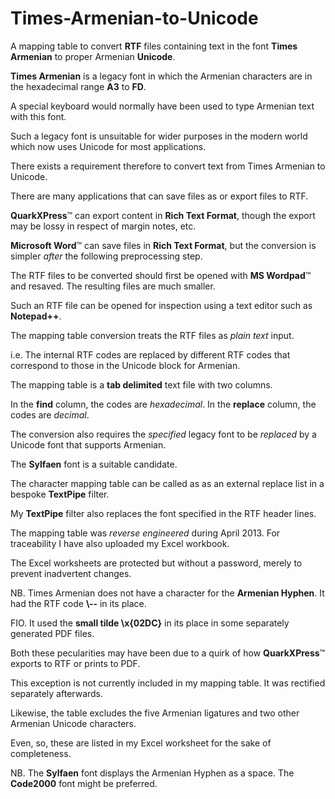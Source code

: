 # Times-Armenian-to-Unicode

A mapping table to convert **RTF** files containing text in the font **Times Armenian** to proper Armenian **Unicode**.

**Times Armenian** is a legacy font in which the Armenian characters are in the hexadecimal range **A3** to **FD**.

A special keyboard would normally have been used to type Armenian text with this font.

Such a legacy font is unsuitable for wider purposes in the modern world which now uses Unicode for most applications.

There exists a requirement therefore to convert text from Times Armenian to Unicode.

There are many applications that can save files as or export files to RTF.

**QuarkXPress**™ can export content in **Rich Text Format**, though the export may be lossy in respect of margin notes, etc.

**Microsoft Word**™ can save files in **Rich Text Format**, but the conversion is simpler *after* the following preprocessing step.

The RTF files to be converted should first be opened with **MS Wordpad**™ and resaved. The resulting files are much smaller.

Such an RTF file can be opened for inspection using a text editor such as **Notepad++**.

The mapping table conversion treats the RTF files as *plain text* input.

i.e. The internal RTF codes are replaced by different RTF codes that correspond to those in the Unicode block for Armenian.

The mapping table is a **tab delimited** text file with two columns.

In the **find** column, the codes are *hexadecimal*. In the **replace** column, the codes are *decimal*.

The conversion also requires the *specified* legacy font to be *replaced* by a Unicode font that supports Armenian.

The **Sylfaen** font is a suitable candidate.

The character mapping table can be called as as an external replace list in a bespoke **TextPipe** filter.

My **TextPipe** filter also replaces the font specified in the RTF header lines.

The mapping table was *reverse engineered* during April 2013. For traceability I have also uploaded my Excel workbook.

The Excel worksheets are protected but without a password, merely to prevent inadvertent changes.

NB. Times Armenian does not have a character for the **Armenian Hyphen**. It had the RTF code **\\--** in its place.

FIO. It used the **small tilde \x{02DC}** in its place in some separately generated PDF files.

Both these pecularities may have been due to a quirk of how **QuarkXPress**™ exports to RTF or prints to PDF.

This exception is not currently included in my mapping table. It was rectified separately afterwards.

Likewise, the table excludes the five Armenian ligatures and two other Armenian Unicode characters.

Even, so, these are listed in my Excel worksheet for the sake of completeness.

NB. The **Sylfaen** font displays the Armenian Hyphen as a space. The **Code2000** font might be preferred.

